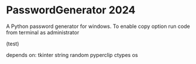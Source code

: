 # PasswordGenerator 2024
A Python password generator for windows. 
To enable copy option run code from terminal as administrator

(test)

depends on:
tkinter
string
random
pyperclip
ctypes
os
